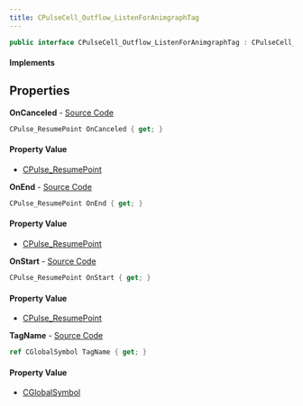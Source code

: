 ```yaml
---
title: CPulseCell_Outflow_ListenForAnimgraphTag
---
```


```csharp
public interface CPulseCell_Outflow_ListenForAnimgraphTag : CPulseCell_BaseYieldingInflow, CPulseCell_BaseFlow, CPulseCell_Base, ISchemaClass<CPulseCell_Base>, ISchemaClass<CPulseCell_BaseFlow>, ISchemaClass<CPulseCell_BaseYieldingInflow>, ISchemaClass<CPulseCell_Outflow_ListenForAnimgraphTag>, ISchemaField, ISchemaClass, INativeHandle
```

#### Implements

## Properties

**OnCanceled** - [Source Code](https://github.com/swiftly-solution/swiftlys2/blob/main/managed/src/SwiftlyS2.Generated/Schemas/Interfaces/CPulseCell_Outflow_ListenForAnimgraphTag.cs#L20)

```csharp
CPulse_ResumePoint OnCanceled { get; }
```

#### Property Value

- [CPulse_ResumePoint](/docs/api/shared/schemadefinitions/cpulse_resumepoint)

**OnEnd** - [Source Code](https://github.com/swiftly-solution/swiftlys2/blob/main/managed/src/SwiftlyS2.Generated/Schemas/Interfaces/CPulseCell_Outflow_ListenForAnimgraphTag.cs#L18)

```csharp
CPulse_ResumePoint OnEnd { get; }
```

#### Property Value

- [CPulse_ResumePoint](/docs/api/shared/schemadefinitions/cpulse_resumepoint)

**OnStart** - [Source Code](https://github.com/swiftly-solution/swiftlys2/blob/main/managed/src/SwiftlyS2.Generated/Schemas/Interfaces/CPulseCell_Outflow_ListenForAnimgraphTag.cs#L16)

```csharp
CPulse_ResumePoint OnStart { get; }
```

#### Property Value

- [CPulse_ResumePoint](/docs/api/shared/schemadefinitions/cpulse_resumepoint)

**TagName** - [Source Code](https://github.com/swiftly-solution/swiftlys2/blob/main/managed/src/SwiftlyS2.Generated/Schemas/Interfaces/CPulseCell_Outflow_ListenForAnimgraphTag.cs#L22)

```csharp
ref CGlobalSymbol TagName { get; }
```

#### Property Value

- [CGlobalSymbol](/docs/api/shared/natives/cglobalsymbol)

